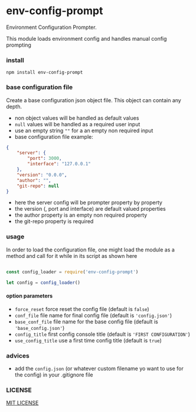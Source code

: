 # env-config-prompt
Environment Configuration Prompter.

This module loads environment config and handles manual config prompting

### install
```npm install env-config-prompt```

### base configuration file
Create a base configuration json object file. This object can contain any depth.
- non object values will be handled as default values
- ```null``` values will be handled as a required user input
- use an empty string ```""``` for a an empty non required input
- base configuration file example:
  
```json
{
    "server": {
        "port": 3000,
        "interface": "127.0.0.1"
    },
    "version": "0.0.0",
    "author": "",
    "git-repo": null
}
```
 - here the server config will be prompter property by property
 - the version (, port and interface) are default valued properties
 - the author property is an empty non required property
 - the git-repo property is required

### usage
In order to load the configuration file, one might load the module as a method and call for it while in its script as shown here

```javascript

const config_loader = require('env-config-prompt')

let config = config_loader()

```

#### option parameters
 - ```force_reset``` force reset the config file (default is ```false```)
 - ```conf_file``` file name for final config file (default is ```'config.json'```)
 - ```base_conf_file``` file name for the base config file (default is ```'base_config.json'```)
 - ```config_title``` first config console title (default is ```'FIRST CONFIGURATION'```)
 - ```use_config_title``` use a first time config title (default is ```true```)

### advices

 - add the ```config.json``` (or whatever custom filename yo want to use for the config) in your .gitignore file

### LICENSE

[MIT LICENSE](LICENCSE)